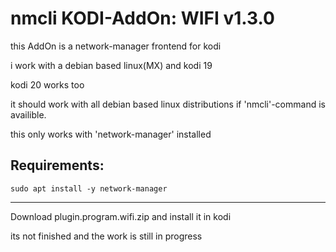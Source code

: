 # nmcli KODI-AddOn: WIFI v1.3.0
this AddOn is a network-manager frontend for kodi


i work with a debian based linux(MX) and kodi 19

kodi 20 works too

it should work with all debian based linux distributions if 'nmcli'-command is availible.

this only works with 'network-manager' installed

Requirements:
--------------------------------------------------
    sudo apt install -y network-manager
--------------------------------------------------

Download plugin.program.wifi.zip
and install it in kodi

its not finished and the work is still in progress

